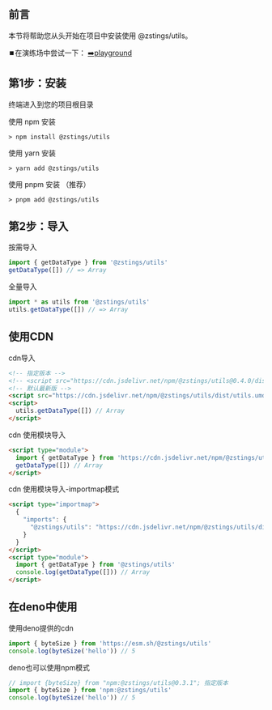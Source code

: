 ## 前言

本节将帮助您从头开始在项目中安装使用 @zstings/utils。

⏹️在演练场中尝试一下： <a href="/utils/playground.html" target="_blank" rel="noreferrer">➡️playground</a>

<!-- <pathname:///playground.html> -->
<!-- ::: warning 警告
@zstings/utils目前处于早期试用状态， 尽管它已经适合开箱即用，但仍然不推荐在正式项目中使用。
::: -->

## 第1步：安装

终端进入到您的项目根目录

使用 npm 安装

```shell
> npm install @zstings/utils
```

使用 yarn 安装

```shell
> yarn add @zstings/utils
```

使用 pnpm 安装 （推荐）

```shell
> pnpm add @zstings/utils
```

## 第2步：导入

按需导入

```ts
import { getDataType } from '@zstings/utils'
getDataType([]) // => Array
```

全量导入

```ts
import * as utils from '@zstings/utils'
utils.getDataType([]) // => Array
```

## 使用CDN

cdn导入

```html
<!-- 指定版本 -->
<!-- <script src="https://cdn.jsdelivr.net/npm/@zstings/utils@0.4.0/dist/utils.umd.min.js"></script> -->
<!-- 默认最新版 -->
<script src="https://cdn.jsdelivr.net/npm/@zstings/utils/dist/utils.umd.min.js"></script>
<script>
  utils.getDataType([]) // Array
</script>
```

cdn 使用模块导入

```html
<script type="module">
  import { getDataType } from 'https://cdn.jsdelivr.net/npm/@zstings/utils/dist/utils.es.min.js'
  getDataType([]) // Array
</script>
```

cdn 使用模块导入-importmap模式

```html
<script type="importmap">
  {
    "imports": {
      "@zstings/utils": "https://cdn.jsdelivr.net/npm/@zstings/utils/dist/"
    }
  }
</script>
<script type="module">
  import { getDataType } from '@zstings/utils'
  console.log(getDataType([])) // Array
</script>
```

## 在deno中使用

使用deno提供的cdn

```ts
import { byteSize } from 'https://esm.sh/@zstings/utils'
console.log(byteSize('hello')) // 5
```

deno也可以使用npm模式

```ts
// import {byteSize} from "npm:@zstings/utils@0.3.1"; 指定版本
import { byteSize } from 'npm:@zstings/utils'
console.log(byteSize('hello')) // 5
```
